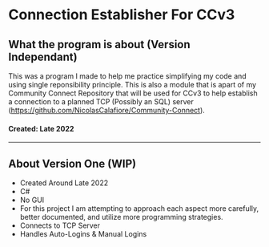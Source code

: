 # Connection Establisher For CCv3
## What the program is about (Version Independant)
This was a program I made to help me practice simplifying my code and using single reponsibility principle. This is also a module that is apart of my Community Connect Repository that will be used for CCv3 to help establish a connection to a planned TCP (Possibly an SQL) server (https://github.com/NicolasCalafiore/Community-Connect). 

#### Created: Late 2022

-----------------------------------------------------------------------------------------------------------------------------------------------------------------------
## About Version One (WIP)
 - Created Around Late 2022
 - C#
 - No GUI
 - For this project I am attempting to approach each aspect more carefully, better documented, and utilize more programming strategies.
 - Connects to TCP Server
 - Handles Auto-Logins & Manual Logins

